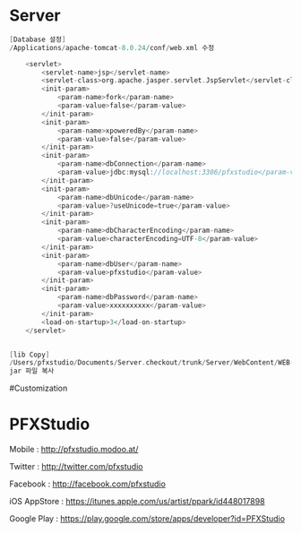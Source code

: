 # Server

```objective-c
[Database 설정]
/Applications/apache-tomcat-8.0.24/conf/web.xml 수정

    <servlet>
        <servlet-name>jsp</servlet-name>
        <servlet-class>org.apache.jasper.servlet.JspServlet</servlet-class>
        <init-param>
            <param-name>fork</param-name>
            <param-value>false</param-value>
        </init-param>
        <init-param>
            <param-name>xpoweredBy</param-name>
            <param-value>false</param-value>
        </init-param>
        <init-param>
            <param-name>dbConnection</param-name>
            <param-value>jdbc:mysql://localhost:3306/pfxstudio</param-value>
        </init-param>
        <init-param>
            <param-name>dbUnicode</param-name>
            <param-value>?useUnicode=true</param-value>
        </init-param>
        <init-param>
            <param-name>dbCharacterEncoding</param-name>
            <param-value>characterEncoding=UTF-8</param-value>
        </init-param>
        <init-param>
            <param-name>dbUser</param-name>
            <param-value>pfxstudio</param-value>
        </init-param>
        <init-param>
            <param-name>dbPassword</param-name>
            <param-value>xxxxxxxxxx</param-value>
        </init-param>
        <load-on-startup>3</load-on-startup>
    </servlet>


[lib Copy]
/Users/pfxstudio/Documents/Server.checkout/trunk/Server/WebContent/WEB-INF/lib
jar 파일 복사

```


#Customization


# PFXStudio

Mobile : http://pfxstudio.modoo.at/

Twitter : http://twitter.com/pfxstudio

Facebook : http://facebook.com/pfxstudio

iOS AppStore : https://itunes.apple.com/us/artist/ppark/id448017898

Google Play : https://play.google.com/store/apps/developer?id=PFXStudio

